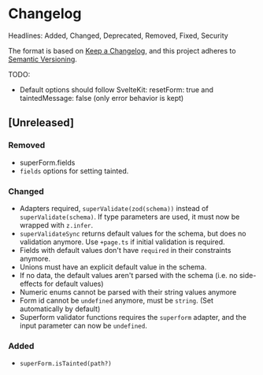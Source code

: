 # Changelog

Headlines: Added, Changed, Deprecated, Removed, Fixed, Security

The format is based on [Keep a Changelog](https://keepachangelog.com/en/1.0.0/),
and this project adheres to [Semantic Versioning](https://semver.org/spec/v2.0.0.html).

TODO:

- Default options should follow SvelteKit: resetForm: true and taintedMessage: false (only error behavior is kept)

## [Unreleased]

### Removed

- superForm.fields
- `fields` options for setting tainted.

### Changed

- Adapters required, `superValidate(zod(schema))` instead of `superValidate(schema)`. If type parameters are used, it must now be wrapped with `z.infer`.
- `superValidateSync` returns default values for the schema, but does no validation anymore. Use `+page.ts` if initial validation is required.
- Fields with default values don't have `required` in their constraints anymore.
- Unions must have an explicit default value in the schema.
- If no data, the default values aren't parsed with the schema (i.e. no side-effects for default values)
- Numeric enums cannot be parsed with their string values anymore
- Form id cannot be `undefined` anymore, must be `string`. (Set automatically by default)
- Superform validator functions requires the `superform` adapter, and the input parameter can now be `undefined`.

### Added

- `superForm.isTainted(path?)`

